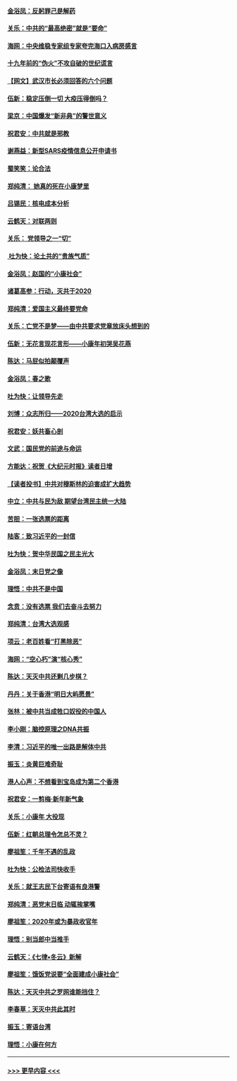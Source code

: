 #### [金浴凤：反躬罪己是解药](../pages/nsc993/n11820280.md?t=01252255) 
#### [关乐：中共的“最高绝密”就是“要命”](../pages/nsc993/n11816946.md?t=01252255) 
#### [海网：中央维稳专家组专家夸完海口入病房感言](../pages/nsc993/n11815138.md?t=01252255) 
#### [十九年前的“伪火”不攻自破的世纪谎言](../pages/nsc993/n11813238.md?t=01252255) 
#### [【网文】武汉市长必须回答的六个问题](../pages/nsc993/n11813848.md?t=01252255) 
#### [伍新：稳定压倒一切 大疫压得倒吗？](../pages/nsc993/n11812634.md?t=01252255) 
#### [梁京：中国爆发“新非典”的警世意义](../pages/nsc993/n11812554.md?t=01252255) 
#### [祝君安：中共就是邪教](../pages/nsc993/n11812431.md?t=01252255) 
#### [谢燕益：新型SARS疫情信息公开申请书](../pages/nsc993/n11808840.md?t=01252255) 
#### [蜀笑笑：论合法](../pages/nsc993/n11808064.md?t=01252255) 
#### [郑纯清： 她真的死在小康梦里](../pages/nsc993/n11806623.md?t=01252255) 
#### [吕锡民：核电成本分析](../pages/nsc993/n11806284.md?t=01252255) 
#### [云鹤天：对联两则](../pages/nsc993/n11805957.md?t=01252255) 
#### [关乐： 党领导之一“切”](../pages/nsc993/n11804505.md?t=01252255) 
#### [ 吐为快：论土共的“贵族气质”](../pages/nsc993/n11804490.md?t=01252255) 
#### [金浴凤：赵国的“小康社会”](../pages/nsc993/n11804452.md?t=01252255) 
#### [诸葛高参：行动，灭共于2020](../pages/nsc993/n11804120.md?t=01252255) 
#### [郑纯清：爱国主义最终要党命](../pages/nsc993/n11802197.md?t=01252255) 
#### [关乐：亡党不是梦——由中共要求党章放床头想到的](../pages/nsc993/n11802156.md?t=01252255) 
#### [伍新：无花言现花言形——小康年初哭吴花燕](../pages/nsc993/n11800044.md?t=01252255) 
#### [陈达：马屁似拍颠覆声](../pages/nsc993/n11800010.md?t=01252255) 
#### [金浴凤：春之歌](../pages/nsc993/n11797687.md?t=01252255) 
#### [吐为快：让领导先走](../pages/nsc993/n11797512.md?t=01252255) 
#### [刘博：众志所归——2020台湾大选的启示](../pages/nsc993/n11796878.md?t=01252255) 
#### [祝君安：妖共畜心剖](../pages/nsc993/n11794273.md?t=01252255) 
#### [文武：国民党的前途与命运](../pages/nsc993/n11794198.md?t=01252255) 
#### [方能达：祝贺《大纪元时报》读者日增](../pages/nsc993/n11793807.md?t=01252255) 
#### [【读者投书】中共对穆斯林的迫害成扩大趋势](../pages/nsc993/n11791371.md?t=01252255) 
#### [中立：中共与民为敌 期望台湾民主统一大陆](../pages/nsc993/n11790392.md?t=01252255) 
#### [苦胆：一张选票的距离](../pages/nsc993/n11788914.md?t=01252255) 
#### [陆客：致习近平的一封信](../pages/nsc993/n11788867.md?t=01252255) 
#### [吐为快：贺中华民国之民主光大](../pages/nsc993/n11788618.md?t=01252255) 
#### [金浴凤：末日党之像](../pages/nsc993/n11787475.md?t=01252255) 
#### [理悟：中共不是中国](../pages/nsc993/n11787463.md?t=01252255) 
#### [念贲：没有选票  我们去奋斗去努力](../pages/nsc993/n11787398.md?t=01252255) 
#### [郑纯清：台湾大选观感](../pages/nsc993/n11786210.md?t=01252255) 
#### [项云：老百姓看“打黑除恶”](../pages/nsc993/n11785398.md?t=01252255) 
#### [海网：“空心朽”演“核心秀”](../pages/nsc993/n11783874.md?t=01252255) 
#### [陈达：天灭中共还剩几步棋？](../pages/nsc993/n11783719.md?t=01252255) 
#### [丹丹：关于香港“明日大屿愿景”](../pages/nsc993/n11783273.md?t=01252255) 
#### [张林：被中共当成牲口奴役的中国人](../pages/nsc993/n11782397.md?t=01252255) 
#### [李小刚：脑控原理之DNA共振](../pages/nsc993/n11780962.md?t=01252255) 
#### [李清：习近平的唯一出路是解体中共](../pages/nsc993/n11780866.md?t=01252255) 
#### [振玉：炎黄巨难奇耻](../pages/nsc993/n11779632.md?t=01252255) 
#### [港人心声：不想看到宝岛成为第二个香港](../pages/nsc993/n11778817.md?t=01252255) 
#### [祝君安：一剪梅‧新年新气象](../pages/nsc993/n11776340.md?t=01252255) 
#### [关乐：小康年 大役现](../pages/nsc993/n11774213.md?t=01252255) 
#### [伍新：红朝总理令怎总不灵？](../pages/nsc993/n11770813.md?t=01252255) 
#### [廖祖笙：千年不遇的乱政](../pages/nsc993/n11770373.md?t=01252255) 
#### [吐为快：公检法司快收手](../pages/nsc993/n11770359.md?t=01252255) 
#### [关乐：就王志民下台寄语有良港警](../pages/nsc993/n11769903.md?t=01252255) 
#### [郑纯清：恶党末日临 动辄挨掌嘴](../pages/nsc993/n11769356.md?t=01252255) 
#### [廖祖笙：2020年或为暴政收官年](../pages/nsc993/n11768216.md?t=01252255) 
#### [理悟：别当郎中当推手](../pages/nsc993/n11768243.md?t=01252255) 
#### [云鹤天：《七律▪冬云》新解](../pages/nsc993/n11768204.md?t=01252255) 
#### [廖祖笙：饿饭党说要“全面建成小康社会”](../pages/nsc993/n11767482.md?t=01252255) 
#### [陈达：天灭中共之罗网谁能挡住？](../pages/nsc993/n11767465.md?t=01252255) 
#### [李春草：天灭中共此其时](../pages/nsc993/n11767452.md?t=01252255) 
#### [振玉：寄语台湾](../pages/nsc993/n11767432.md?t=01252255) 
#### [理悟：小康在何方](../pages/nsc993/n11767394.md?t=01252255) 

----
#### [ >>> 更早内容 <<< ](../indexes/nsc993-earlier.md)
